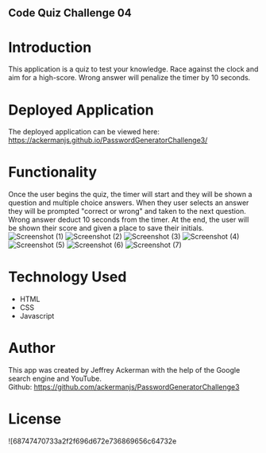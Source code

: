 ## Code Quiz Challenge 04

# Introduction
This application is a quiz to test your knowledge. Race against the clock and aim for a high-score. Wrong answer will penalize the timer by 10 seconds.

# Deployed Application
The deployed application can be viewed here: https://ackermanjs.github.io/PasswordGeneratorChallenge3/

# Functionality
Once the user begins the quiz, the timer will start and they will be shown a question and multiple choice answers. When they user selects an answer they will be prompted "correct or wrong" and taken to the next question. Wrong answer deduct 10 seconds from the timer. At the end, the user will be shown their score and given a place to save their initials.
<br>
![Screenshot (1)](https://user-images.githubusercontent.com/66087068/220464010-a80eb9ab-af27-40bc-ac15-f9a64c3668ae.png)
![Screenshot (2)](https://user-images.githubusercontent.com/66087068/220464027-12800d73-c576-4104-a778-91c23e5ed018.png)
![Screenshot (3)](https://user-images.githubusercontent.com/66087068/220464031-7d43d97e-ed17-401f-aba9-1ffdbc092536.png)
![Screenshot (4)](https://user-images.githubusercontent.com/66087068/220464032-a5a35faa-1a37-4fbf-9562-dff6172d2b0e.png)
![Screenshot (5)](https://user-images.githubusercontent.com/66087068/220464033-ab791b61-2a45-4551-acf9-316652978d1e.png)
![Screenshot (6)](https://user-images.githubusercontent.com/66087068/220464035-6bed76a9-8ed1-4fef-b9ec-32f65d3c6d18.png)
![Screenshot (7)](https://user-images.githubusercontent.com/66087068/220464036-d10d0454-c5ef-46ae-b86e-c583de8fc6d2.png)

# Technology Used
- HTML
- CSS
- Javascript

# Author
This app was created by Jeffrey Ackerman with the help of the Google search engine and YouTube.
<br>
Github: https://github.com/ackermanjs/PasswordGeneratorChallenge3

# License
![68747470733a2f2f696d672e736869656c64732e

